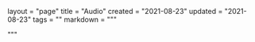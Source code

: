 layout = "page"
title = "Audio"
created = "2021-08-23"
updated = "2021-08-23"
tags = ""
markdown = """
<canvas id="glcanvas" tabindex='1' style='width: 700px;height: 512px;overflow: hidden;background: black;z-index: 0;'></canvas>
<!-- Minified and statically hosted version of https://github.com/not-fl3/miniquad/blob/master/native/sapp-wasm/js/gl.js -->
<script src="https://not-fl3.github.io/miniquad-samples/mq_js_bundle.js"></script>
<script>load('/assets/2023/audio.wasm');</script> <!-- Your compiled wasm file -->
"""